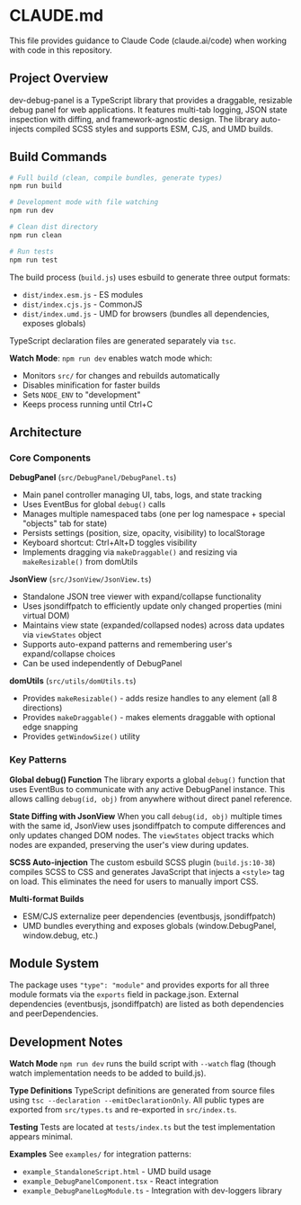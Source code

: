# CLAUDE.md

This file provides guidance to Claude Code (claude.ai/code) when working with code in this repository.

## Project Overview

dev-debug-panel is a TypeScript library that provides a draggable, resizable debug panel for web applications. It features multi-tab logging, JSON state inspection with diffing, and framework-agnostic design. The library auto-injects compiled SCSS styles and supports ESM, CJS, and UMD builds.

## Build Commands

```bash
# Full build (clean, compile bundles, generate types)
npm run build

# Development mode with file watching
npm run dev

# Clean dist directory
npm run clean

# Run tests
npm run test
```

The build process (`build.js`) uses esbuild to generate three output formats:
- `dist/index.esm.js` - ES modules
- `dist/index.cjs.js` - CommonJS
- `dist/index.umd.js` - UMD for browsers (bundles all dependencies, exposes globals)

TypeScript declaration files are generated separately via `tsc`.

**Watch Mode**: `npm run dev` enables watch mode which:
- Monitors `src/` for changes and rebuilds automatically
- Disables minification for faster builds
- Sets `NODE_ENV` to "development"
- Keeps process running until Ctrl+C

## Architecture

### Core Components

**DebugPanel** (`src/DebugPanel/DebugPanel.ts`)
- Main panel controller managing UI, tabs, logs, and state tracking
- Uses EventBus for global `debug()` calls
- Manages multiple namespaced tabs (one per log namespace + special "objects" tab for state)
- Persists settings (position, size, opacity, visibility) to localStorage
- Keyboard shortcut: Ctrl+Alt+D toggles visibility
- Implements dragging via `makeDraggable()` and resizing via `makeResizable()` from domUtils

**JsonView** (`src/JsonView/JsonView.ts`)
- Standalone JSON tree viewer with expand/collapse functionality
- Uses jsondiffpatch to efficiently update only changed properties (mini virtual DOM)
- Maintains view state (expanded/collapsed nodes) across data updates via `viewStates` object
- Supports auto-expand patterns and remembering user's expand/collapse choices
- Can be used independently of DebugPanel

**domUtils** (`src/utils/domUtils.ts`)
- Provides `makeResizable()` - adds resize handles to any element (all 8 directions)
- Provides `makeDraggable()` - makes elements draggable with optional edge snapping
- Provides `getWindowSize()` utility

### Key Patterns

**Global debug() Function**
The library exports a global `debug()` function that uses EventBus to communicate with any active DebugPanel instance. This allows calling `debug(id, obj)` from anywhere without direct panel reference.

**State Diffing with JsonView**
When you call `debug(id, obj)` multiple times with the same id, JsonView uses jsondiffpatch to compute differences and only updates changed DOM nodes. The `viewStates` object tracks which nodes are expanded, preserving the user's view during updates.

**SCSS Auto-injection**
The custom esbuild SCSS plugin (`build.js:10-38`) compiles SCSS to CSS and generates JavaScript that injects a `<style>` tag on load. This eliminates the need for users to manually import CSS.

**Multi-format Builds**
- ESM/CJS externalize peer dependencies (eventbusjs, jsondiffpatch)
- UMD bundles everything and exposes globals (window.DebugPanel, window.debug, etc.)

## Module System

The package uses `"type": "module"` and provides exports for all three module formats via the `exports` field in package.json. External dependencies (eventbusjs, jsondiffpatch) are listed as both dependencies and peerDependencies.

## Development Notes

**Watch Mode**
`npm run dev` runs the build script with `--watch` flag (though watch implementation needs to be added to build.js).

**Type Definitions**
TypeScript definitions are generated from source files using `tsc --declaration --emitDeclarationOnly`. All public types are exported from `src/types.ts` and re-exported in `src/index.ts`.

**Testing**
Tests are located at `tests/index.ts` but the test implementation appears minimal.

**Examples**
See `examples/` for integration patterns:
- `example_StandaloneScript.html` - UMD build usage
- `example_DebugPanelComponent.tsx` - React integration
- `example_DebugPanelLogModule.ts` - Integration with dev-loggers library
